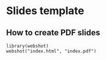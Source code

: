 # Slides template

## How to create PDF slides

```
library(webshot)
webshot("index.html", "index.pdf")
```
